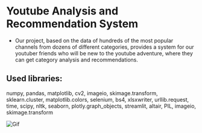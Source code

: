 # Youtube Analysis and Recommendation System


* Our project, based on the data of hundreds of the most popular channels from dozens of different categories, provides a system for our youtuber friends who will be new to the youtube adventure, where they can get category analysis and recommendations. 

## Used libraries:

numpy, pandas, matplotlib, cv2, imageio, skimage.transform, sklearn.cluster, matplotlib.colors, selenium, bs4, xlsxwriter, urllib.request, time, scipy, nltk, seaborn, plotly.graph_objects, streamlit, altair, PIL, imageio, skimage.transform 

![Gif](https://s4.gifyu.com/images/Ka-Ve-Youtube-APP-Streamlit-Mozi-1.gif)


